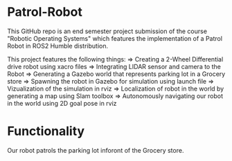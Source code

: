 # Patrol-Robot
This GitHub repo is an end semester project submission of the course "Robotic Operating Systems" which features the implementation of a Patrol Robot in ROS2 Humble distribution.

This project features the following things:
        => Creating a 2-Wheel Differential drive robot using xacro files
        => Integrating LIDAR sensor and camera to the Robot
        => Generating a Gazebo world that represents parking lot in a Grocery store
        => Spawning the robot in Gazebo for simulation using launch file
        => Vizualization of the simulation in rviz 
        => Localization of robot in the world by generating a map using Slam toolbox
        => Autonomously navigating our robot in the world using 2D goal pose in rviz

# Functionality
Our robot patrols the parking lot inforont of the Grocery store.
